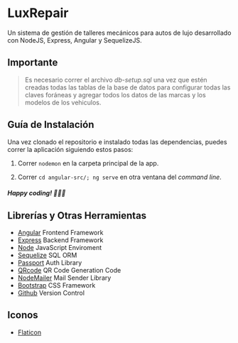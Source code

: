 # LuxRepair
Un sistema de gestión de talleres mecánicos para autos de lujo desarrollado con NodeJS, Express, Angular y SequelizeJS.


## Importante
> Es necesario correr el archivo *db-setup.sql* una vez que estén creadas todas las tablas de la base de datos para configurar todas las claves foráneas y agregar todos los datos de las marcas y los modelos de los vehiculos.

## Guía de Instalación
Una vez clonado el repositorio e instalado todas las dependencias, puedes correr la aplicación siguiendo estos pasos:
1. Correr ```nodemon``` en la carpeta principal de la app.

2. Correr ```cd angular-src/; ng serve``` en otra ventana del *command line*.

##### Happy coding! 👨🏽‍💻

## Librerías y Otras Herramientas
* [Angular](https://angular.io) Frontend Framework
* [Express](http://expressjs.com/) Backend Framework
* [Node](https://nodejs.org) JavaScript Enviroment
* [Sequelize](http://docs.sequelizejs.com/) SQL ORM 
* [Passport](http://www.passportjs.org/) Auth Library
* [QRcode](https://github.com/soldair/node-qrcode) QR Code Generation Code
* [NodeMailer](https://nodemailer.com/about/) Mail Sender Library
* [Bootstrap](https://getbootstrap.com/docs/4.0/getting-started/introduction/) CSS Framework
* [Github](https://guides.github.com) Version Control

## Iconos
* [Flaticon](https://www.flaticon.com/)